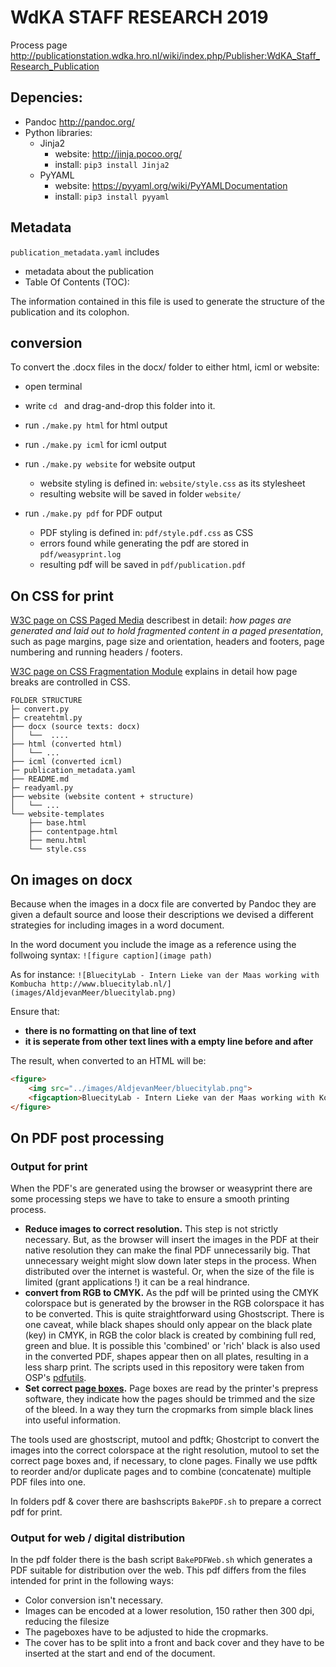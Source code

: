 # WdKA STAFF RESEARCH 2019

Process page <http://publicationstation.wdka.hro.nl/wiki/index.php/Publisher:WdKA_Staff_Research_Publication>

## Depencies:
* Pandoc <http://pandoc.org/>
* Python libraries:
    - Jinja2
        + website: http://jinja.pocoo.org/
        + install: `pip3 install Jinja2`
    - PyYAML
        + website: <https://pyyaml.org/wiki/PyYAMLDocumentation>    
        + install: `pip3 install pyyaml`
         
## Metadata
`publication_metadata.yaml` includes 
* metadata about the publication
*  Table Of Contents (TOC): 

The information contained in this file is used to generate the structure of the publication and its colophon.

## conversion
To convert the .docx files in the docx/ folder to either html, icml or website:

* open terminal
* write `cd ` and drag-and-drop this folder into it.

* run `./make.py html` for html output
* run `./make.py icml` for icml output
* run `./make.py website` for website output
    - website styling is defined in: `website/style.css` as its stylesheet
    - resulting website will be saved in folder `website/` 
* run `./make.py pdf` for PDF output
    - PDF styling is defined in: `pdf/style.pdf.css` as CSS
    - errors found while generating the pdf are stored in `pdf/weasyprint.log`
    - resulting pdf will be saved in `pdf/publication.pdf`


## On CSS for print
[W3C page on CSS Paged Media](https://www.w3.org/TR/css-page-3/) describest in detail: *how pages are generated and laid out to hold fragmented content in a paged presentation*, such as page margins, page size and orientation, headers and footers, page numbering and running headers / footers.

[W3C page on CSS Fragmentation Module](https://www.w3.org/TR/css-break-3/#breaking-controls) explains in detail how page breaks are controlled in CSS.

```
FOLDER STRUCTURE
├─ convert.py
├─ createhtml.py
├── docx (source texts: docx)
│   └──  ....
├── html (converted html)
│   └── ...
├── icml (converted icml)
├─ publication_metadata.yaml
├── README.md
├─ readyaml.py
├── website (website content + structure)
│   └── ...
└── website-templates
    ├── base.html
    ├── contentpage.html
    ├── menu.html
    └── style.css
```

## On images on docx
Because when the images in a docx file are converted by Pandoc they are given a default source and loose their descriptions we devised a different strategies for including images in a word document.

In the word document you include the image as a reference using the follwoing syntax:
`![figure caption](image path)`

As for instance:
`![BluecityLab - Intern Lieke van der Maas working with Kombucha http://www.bluecitylab.nl/](images/AldjevanMeer/bluecitylab.png)`

Ensure that:
* **there is no formatting on that line of text**
* **it is seperate from other text lines with a empty line before and after**

The result, when converted to an HTML will be:
```html
<figure>
    <img src="../images/AldjevanMeer/bluecitylab.png">                  
    <figcaption>BluecityLab - Intern Lieke van der Maas working with Kombucha<a href="http://www.bluecitylab.nl/"><span class="underline">http://www.bluecitylab.nl</span></a>/</figcaption>
</figure>
```

## On PDF post processing

### Output for print

When the PDF's are generated using the browser or weasyprint there are some processing steps we have to take to ensure a smooth printing process.

- **Reduce images to correct resolution.** This step is not strictly necessary. But, as the browser will insert the images in the PDF at their native resolution they can make the final PDF unnecessarily big. That unnecessary weight might slow down later steps in the process. When distributed over the internet is wasteful. Or, when the size of the file is limited (grant applications !) it can be a real hindrance.
- **convert from RGB to CMYK.** As the pdf will be printed using the CMYK colorspace but is generated by the browser in the RGB colorspace it has to be converted. This is quite straightforward using Ghostscript. There is one caveat, while black shapes should only appear on the black plate (key) in CMYK, in RGB the color black is created by combining full red, green and blue. It is possible this 'combined' or 'rich' black is also used in the converted PDF, shapes appear then on all plates, resulting in a less sharp print. The scripts used in this repository were taken from OSP's [pdfutils](https://gitlab.constantvzw.org/osp/tools.pdfutils).
- **Set correct [page boxes](https://www.prepressure.com/pdf/basics/page-boxes).** Page boxes are read by the printer's prepress software, they indicate how the pages should be trimmed and the size of the bleed. In a way they turn the cropmarks from simple black lines into useful information.

The tools used are ghostscript, mutool and pdftk; Ghostcript to convert the images into the correct colorspace at the right resolution, mutool to set the correct page boxes and, if necessary, to clone pages. Finally we use pdftk to reorder and/or duplicate pages and to combine (concatenate) multiple PDF files into one.

In folders pdf & cover there are bashscripts `BakePDF.sh` to prepare a correct pdf for print.

### Output for web / digital distribution

In the pdf folder there is the bash script `BakePDFWeb.sh` which generates a PDF suitable for distribution over the web. This pdf differs from the files intended for print in the following ways:
- Color conversion isn't necessary.
- Images can be encoded at a lower resolution, 150 rather then 300 dpi, reducing the filesize
- The pageboxes have to be adjusted to hide the cropmarks.
- The cover has to be split into a front and back cover and they have to be inserted at the start and end of the document.
